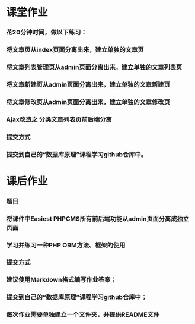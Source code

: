 # 课堂作业
### 花20分钟时间，做以下练习：
### 将文章页从index页面分离出来，建立单独的文章页
### 将文章列表管理页从admin页面分离出来，建立单独的文章列表页
### 将文章新建页从admin页面分离出来，建立单独的文章新建页
### 将文章修改页从admin页面分离出来，建立单独的文章修改页
### Ajax改造之 分类文章列表页前后端分离
### 提交方式
### 提交到自己的“数据库原理”课程学习github仓库中。



# 课后作业
### 题目
### 将课件中Easiest PHPCMS所有前后端功能从admin页面分离成独立页面
### 学习并练习一种PHP ORM方法、框架的使用
### 提交方式
### 建议使用Markdown格式编写作业答案；
### 提交到自己的“数据库原理”课程学习github仓库中；
### 每次作业需要单独建立一个文件夹，并提供README文件
